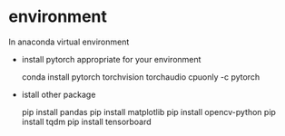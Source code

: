 # environment
In anaconda virtual environment

* install pytorch appropriate for your environment
  
    conda install pytorch torchvision torchaudio cpuonly -c pytorch

* istall other package
  
    pip install pandas
    pip install matplotlib
    pip install opencv-python
    pip install tqdm
    pip install tensorboard

  
